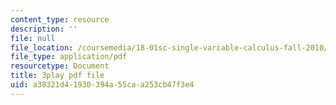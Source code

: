 ```yaml
---
content_type: resource
description: ''
file: null
file_location: /coursemedia/18-01sc-single-variable-calculus-fall-2010/a38321d41930394a55caa253cb47f3e4_4sTKcvYMNxk.pdf
file_type: application/pdf
resourcetype: Document
title: 3play pdf file
uid: a38321d4-1930-394a-55ca-a253cb47f3e4
---
```

